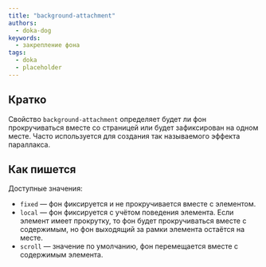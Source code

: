 ```yaml
---
title: "background-attachment"
authors:
  - doka-dog
keywords:
  - закрепление фона
tags:
  - doka
  - placeholder
---
```


## Кратко

Свойство `background-attachment` определяет будет ли фон прокручиваться вместе со страницей или будет зафиксирован на одном месте. Часто используется для создания так называемого эффекта параллакса.

## Как пишется

Доступные значения:

- `fixed` — фон фиксируется и не прокручивается вместе с элементом.
- `local` — фон фиксируется с учётом поведения элемента. Если элемент имеет прокрутку, то фон будет прокручиваться вместе с содержимым, но фон выходящий за рамки элемента остаётся на месте.
- `scroll` — значение по умолчанию, фон перемещается вместе с содержимым элемента.
